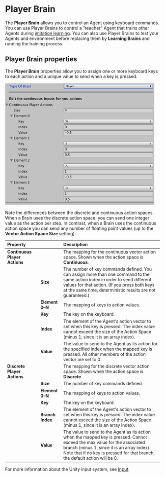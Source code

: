 # Player Brain

The **Player Brain** allows you to control an Agent using keyboard
commands. You can use Player Brains to control a "teacher" Agent that trains
other Agents during [imitation learning](Training-Imitation-Learning.md). You
can also use Player Brains to test your Agents and environment before replacing them by **Learning Brains** and running the training process.

## Player Brain properties

The **Player Brain** properties allow you to assign one or more keyboard keys to
each action and a unique value to send when a key is pressed.

![Player Brain Inspector](images/player_brain.png)

Note the differences between the discrete and continuous action spaces. When a
Brain uses the discrete action space, you can send one integer value as the
action per step. In contrast, when a Brain uses the continuous action space you
can send any number of floating point values (up to the **Vector Action Space
Size** setting).

|         **Property**          |                  |                                                                                                              **Description**                                                                                                              |
| :---------------------------- | :--------------- | :---------------------------------------------------------------------------------------------------------------------------------------------------------------------------------------------------------------------------------------- |
| **Continuous Player Actions** |                  | The mapping for the continuous vector action space. Shown when the action space is **Continuous**.                                                                                                                                        |
|                               | **Size**         | The number of key commands defined. You can assign more than one command to the same action index in order to send different values for that action. (If you press both keys at the same time, deterministic results are not guaranteed.) |
|                               | **Element 0–N**  | The mapping of keys to action values.                                                                                                                                                                                                     |
|                               | **Key**          | The key on the keyboard.                                                                                                                                                                                                                  |
|                               | **Index**        | The element of the Agent's action vector to set when this key is pressed. The index value cannot exceed the size of the Action Space (minus 1, since it is an array index).                                                               |
|                               | **Value**        | The value to send to the Agent as its action for the specified index when the mapped key is pressed. All other members of the action vector are set to 0.                                                                                 |
| **Discrete Player Actions**   |                  | The mapping for the discrete vector action space. Shown when the action space is **Discrete**.                                                                                                                                            |
|                               | **Size**         | The number of key commands defined.                                                                                                                                                                                                       |
|                               | **Element 0–N**  | The mapping of keys to action values.                                                                                                                                                                                                     |
|                               | **Key**          | The key on the keyboard.                                                                                                                                                                                                                  |
|                               | **Branch Index** | The element of the Agent's action vector to set when this key is pressed. The index value cannot exceed the size of the Action Space (minus 1, since it is an array index).                                                               |
|                               | **Value**        | The value to send to the Agent as its action when the mapped key is pressed. Cannot exceed the max value for the associated branch (minus 1, since it is an array index). Note that if no key is pressed for that branch, the default action will be 0.                                                                |

For more information about the Unity input system, see
[Input](https://docs.unity3d.com/ScriptReference/Input.html).
